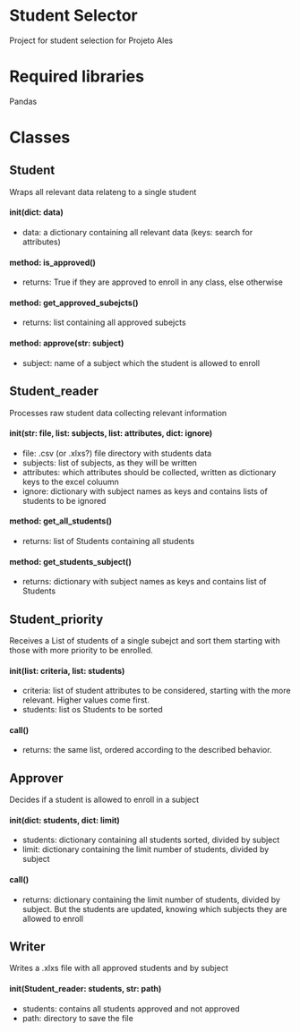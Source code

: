 # Student Selector
Project for student selection for Projeto Ales

# Required libraries
Pandas

# Classes

## Student

Wraps all relevant data relateng to a single student

#### init(dict: data)
- data: a dictionary containing all relevant data (keys: search for attributes)

#### method: is_approved()
- returns: True if they are approved to enroll in any class, else otherwise

#### method: get_approved_subejcts()
- returns: list containing all approved subejcts

#### method: approve(str: subject)
- subject: name of a subject which the student is allowed to enroll



## Student_reader

Processes raw student data collecting relevant information

#### init(str: file, list: subjects, list: attributes, dict: ignore)
- file: .csv (or .xlxs?) file directory with students data
- subjects: list of subjects, as they will be written
- attributes: which attributes should be collected, written as dictionary keys to the excel coluumn
- ignore: dictionary with subject names as keys and contains lists of students to be ignored

#### method: get_all_students()
- returns: list of Students containing all students

#### method: get_students_subject()
- returns: dictionary with subject names as keys and contains list of Students


## Student_priority

Receives a List of students of a single subejct and sort them starting with those with more priority to be enrolled.

#### init(list: criteria, list: students)
- criteria: list of student attributes to be considered, starting with the more relevant. Higher values come first.
- students: list os Students to be sorted

#### call()
- returns: the same list, ordered according to the described behavior.


## Approver

Decides if a student is allowed to enroll in a subject

#### init(dict: students, dict: limit)
- students: dictionary containing all students sorted, divided by subject
- limit: dictionary containing the limit number of students, divided by subject

#### call()
- returns: dictionary containing the limit number of students, divided by subject. But the students are updated, knowing which subjects they are allowed to enroll



## Writer

Writes a .xlxs file with all approved students and by subject

#### init(Student_reader: students, str: path)
- students: contains all students approved and not approved
- path: directory to save the file



